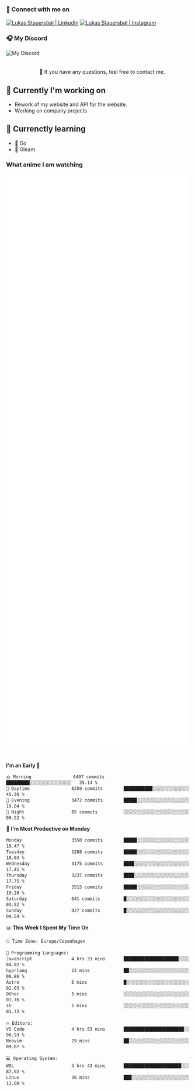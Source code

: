 ### 🔗 Connect with me on
<a href="https://www.instagram.com/lukas_stauersbol" target="_blank"><img align="center" src="https://raw.githubusercontent.com/stauersbol/stauersbol/main/images/instagram.svg" alt="Lukas Stauersbøl | LinkedIn" width="30px"/></a>
<a href="https://www.linkedin.com/in/lukas-stauersbol/" target="_blank"><img align="center" src="https://raw.githubusercontent.com/stauersbol/stauersbol/main/images/linkedin.svg" alt="Lukas Stauersbøl | Instagram" width="30px"/></a>

<p align="center">
 <h3>🎧 My Discord</h3>
 <img align="left" height="55px" src="https://discord.c99.nl/widget/theme-2/147806323323568128.png" alt="My Discord" />
</p>

<br/>
<br/>
<br/>
💬 If you have any questions, feel free to contact me.

## 🔭 Currently I'm working on
- Rework of my website and API for the website.
- Working on company projects
 
## 🌱 Currenctly learning
- 💙 Go
- 💜 Gleam

### What anime I am watching
<a href="https://anilist.co/user/slashiy/" align="center"><img align="center" width="500px" src="metrics.plugin.personal.anilist.svg" /></a>

<br/>

<!--START_SECTION:waka-->
**I'm an Early 🐤** 

```text
🌞 Morning                6407 commits        █████████░░░░░░░░░░░░░░░░   35.14 % 
🌆 Daytime                8259 commits        ███████████░░░░░░░░░░░░░░   45.30 % 
🌃 Evening                3472 commits        █████░░░░░░░░░░░░░░░░░░░░   19.04 % 
🌙 Night                  95 commits          ░░░░░░░░░░░░░░░░░░░░░░░░░   00.52 % 
```
📅 **I'm Most Productive on Monday** 

```text
Monday                   3550 commits        █████░░░░░░░░░░░░░░░░░░░░   19.47 % 
Tuesday                  3288 commits        █████░░░░░░░░░░░░░░░░░░░░   18.03 % 
Wednesday                3175 commits        ████░░░░░░░░░░░░░░░░░░░░░   17.41 % 
Thursday                 3237 commits        ████░░░░░░░░░░░░░░░░░░░░░   17.75 % 
Friday                   3515 commits        █████░░░░░░░░░░░░░░░░░░░░   19.28 % 
Saturday                 641 commits         █░░░░░░░░░░░░░░░░░░░░░░░░   03.52 % 
Sunday                   827 commits         █░░░░░░░░░░░░░░░░░░░░░░░░   04.54 % 
```


📊 **This Week I Spent My Time On** 

```text
🕑︎ Time Zone: Europe/Copenhagen

💬 Programming Languages: 
JavaScript               4 hrs 33 mins       █████████████████████░░░░   84.92 % 
hyprlang                 22 mins             ██░░░░░░░░░░░░░░░░░░░░░░░   06.86 % 
Astro                    6 mins              █░░░░░░░░░░░░░░░░░░░░░░░░   02.03 % 
Other                    5 mins              ░░░░░░░░░░░░░░░░░░░░░░░░░   01.76 % 
sh                       5 mins              ░░░░░░░░░░░░░░░░░░░░░░░░░   01.72 % 

🔥 Editors: 
VS Code                  4 hrs 53 mins       ███████████████████████░░   90.93 % 
Neovim                   29 mins             ██░░░░░░░░░░░░░░░░░░░░░░░   09.07 % 

💻 Operating System: 
WSL                      4 hrs 43 mins       ██████████████████████░░░   87.92 % 
Linux                    38 mins             ███░░░░░░░░░░░░░░░░░░░░░░   12.08 % 
```


<!--END_SECTION:waka-->
